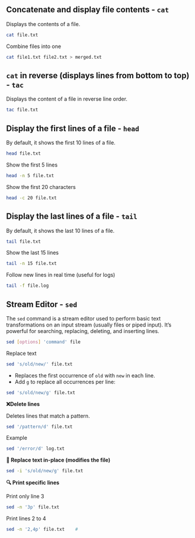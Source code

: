 ## Concatenate and display file contents - `cat`
Displays the contents of a file.
```bash
cat file.txt
```
Combine files into one
```bash
cat file1.txt file2.txt > merged.txt
```
## `cat` in reverse (displays lines from bottom to top) - `tac`
Displays the content of a file in reverse line order.
```bash
tac file.txt
```

## Display the first lines of a file - `head`
By default, it shows the first 10 lines of a file.
```bash
head file.txt
```

Show the first 5 lines
```bash
head -n 5 file.txt
```

Show the first 20 characters
```bash
head -c 20 file.txt
```

## Display the last lines of a file - `tail`
By default, it shows the last 10 lines of a file.
```bash
tail file.txt
```
Show the last 15 lines
```bash
tail -n 15 file.txt
```

Follow new lines in real time (useful for logs)
```bash   
tail -f file.log
```

## Stream Editor - `sed`
The `sed` command is a stream editor used to perform basic text transformations on an input stream (usually files or piped input). It’s powerful for searching, replacing, deleting, and inserting lines.

```bash
sed [options] 'command' file
```

Replace text
```bash
sed 's/old/new/' file.txt
```
- Replaces the first occurrence of `old` with `new` in each line.
- Add `g` to replace all occurrences per line:

```bash
sed 's/old/new/g' file.txt
```

**❌Delete lines**

Deletes lines that match a pattern.
```bash
sed '/pattern/d' file.txt
```
Example
```bash
sed '/error/d' log.txt
```
**🧪 Replace text in-place (modifies the file)**
```bash
sed -i 's/old/new/g' file.txt
```

**🔍 Print specific lines**

Print only line 3
```bash
sed -n '3p' file.txt      
```
Print lines 2 to 4
```bash
sed -n '2,4p' file.txt    # 
```